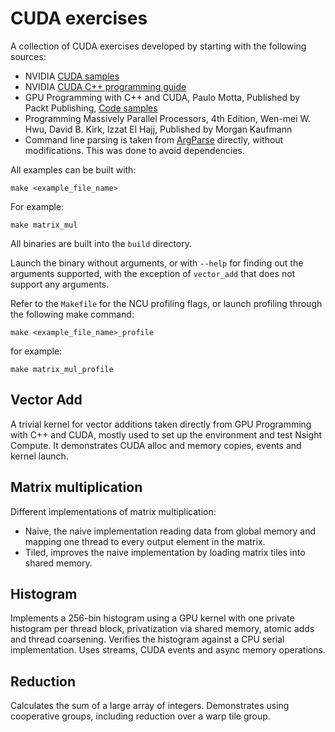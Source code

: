 # CUDA exercises

A collection of CUDA exercises developed by starting with the following sources:

* NVIDIA [CUDA samples](https://github.com/NVIDIA/cuda-samples/tree/master)
* NVIDIA [CUDA C++ programming guide](https://docs.nvidia.com/cuda/cuda-c-programming-guide)
* GPU Programming with C++ and CUDA, Paulo Motta, Published by Packt Publishing, [Code samples](https://github.com/PacktPublishing/GPU-Programming-with-CPP-and-CUDA/tree/main)
* Programming Massively Parallel Processors, 4th Edition, Wen-mei W. Hwu, David B. Kirk, Izzat El Hajj, Published by Morgan Kaufmann
* Command line parsing is taken from [ArgParse](https://github.com/p-ranav/argparse) directly, without modifications. This was done to avoid dependencies.

All examples can be built with: 

```
make <example_file_name>
```

For example:

```
make matrix_mul
```

All binaries are built into the `build` directory.

Launch the binary without arguments, or with `--help` for finding out the arguments supported, with the exception of `vector_add` that does not support any arguments.

Refer to the `Makefile` for the NCU profiling flags, or launch
profiling through the following make command:

```
make <example_file_name>_profile
```

for example:

```
make matrix_mul_profile
```

## Vector Add

A trivial kernel for vector additions taken directly from GPU Programming with C++ and CUDA, mostly used to set up the environment and test Nsight Compute. It demonstrates CUDA alloc and memory copies, events and kernel launch.

## Matrix multiplication

Different implementations of matrix multiplication:

* Naive, the naive implementation reading data from global memory and mapping one thread to every output element in the matrix.
* Tiled, improves the naive implementation by loading matrix tiles into shared memory.

## Histogram

Implements a 256-bin histogram using a GPU kernel with one private histogram per thread block, privatization via shared memory, atomic adds and thread coarsening. Verifies the histogram against a CPU serial implementation. Uses streams, CUDA events and async memory operations.

## Reduction

Calculates the sum of a large array of integers. Demonstrates using cooperative groups, including
reduction over a warp tile group.